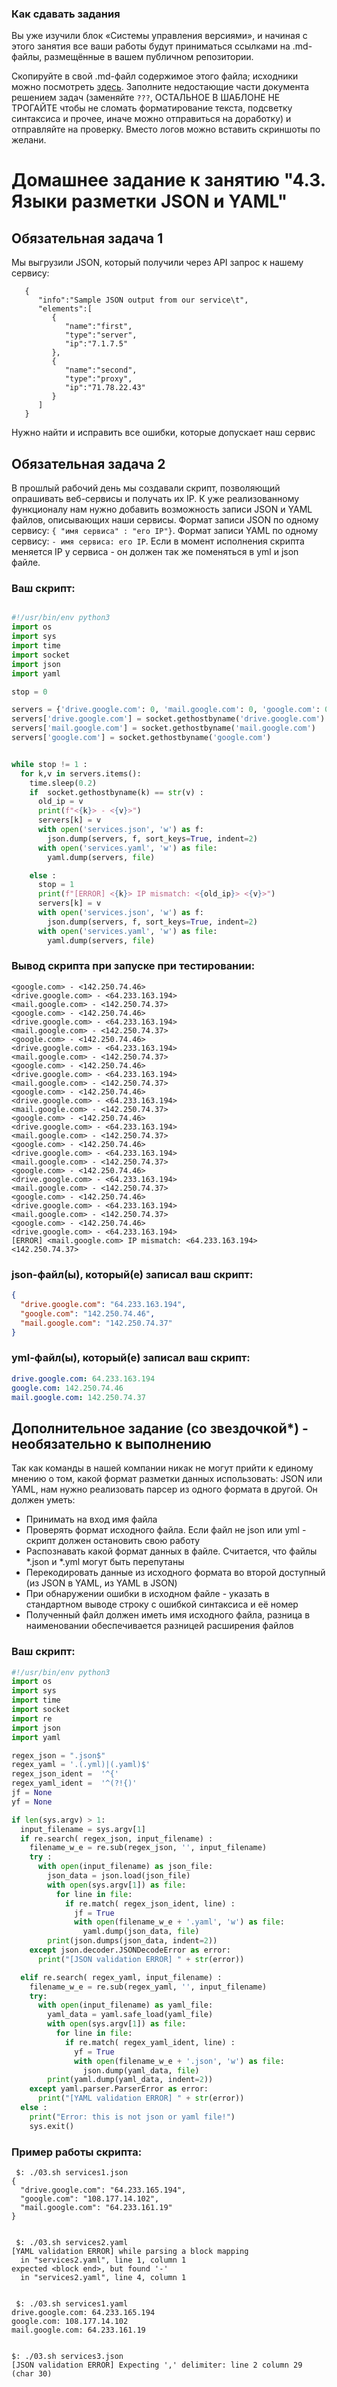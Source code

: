 ### Как сдавать задания

Вы уже изучили блок «Системы управления версиями», и начиная с этого занятия все ваши работы будут приниматься ссылками на .md-файлы, размещённые в вашем публичном репозитории.

Скопируйте в свой .md-файл содержимое этого файла; исходники можно посмотреть [здесь](https://raw.githubusercontent.com/netology-code/sysadm-homeworks/devsys10/04-script-03-yaml/README.md). Заполните недостающие части документа решением задач (заменяйте `???`, ОСТАЛЬНОЕ В ШАБЛОНЕ НЕ ТРОГАЙТЕ чтобы не сломать форматирование текста, подсветку синтаксиса и прочее, иначе можно отправиться на доработку) и отправляйте на проверку. Вместо логов можно вставить скриншоты по желани.

# Домашнее задание к занятию "4.3. Языки разметки JSON и YAML"


## Обязательная задача 1
Мы выгрузили JSON, который получили через API запрос к нашему сервису:
```
   {
      "info":"Sample JSON output from our service\t",
      "elements":[
         {
            "name":"first",
            "type":"server",
            "ip":"7.1.7.5"
         },
         {
            "name":"second",
            "type":"proxy",
            "ip":"71.78.22.43"
         }
      ]
   }
```
  Нужно найти и исправить все ошибки, которые допускает наш сервис

## Обязательная задача 2
В прошлый рабочий день мы создавали скрипт, позволяющий опрашивать веб-сервисы и получать их IP. К уже реализованному функционалу нам нужно добавить возможность записи JSON и YAML файлов, описывающих наши сервисы. Формат записи JSON по одному сервису: `{ "имя сервиса" : "его IP"}`. Формат записи YAML по одному сервису: `- имя сервиса: его IP`. Если в момент исполнения скрипта меняется IP у сервиса - он должен так же поменяться в yml и json файле.

### Ваш скрипт:
```python

#!/usr/bin/env python3
import os
import sys
import time
import socket
import json
import yaml

stop = 0

servers = {'drive.google.com': 0, 'mail.google.com': 0, 'google.com': 0}
servers['drive.google.com'] = socket.gethostbyname('drive.google.com')
servers['mail.google.com'] = socket.gethostbyname('mail.google.com')
servers['google.com'] = socket.gethostbyname('google.com')


while stop != 1 :
  for k,v in servers.items():
    time.sleep(0.2)
    if  socket.gethostbyname(k) == str(v) :
      old_ip = v
      print(f"<{k}> - <{v}>")
      servers[k] = v
      with open('services.json', 'w') as f:
        json.dump(servers, f, sort_keys=True, indent=2)
      with open('services.yaml', 'w') as file:
        yaml.dump(servers, file)

    else :
      stop = 1
      print(f"[ERROR] <{k}> IP mismatch: <{old_ip}> <{v}>")
      servers[k] = v
      with open('services.json', 'w') as f:
        json.dump(servers, f, sort_keys=True, indent=2)
      with open('services.yaml', 'w') as file:
        yaml.dump(servers, file)

```

### Вывод скрипта при запуске при тестировании:
```
<google.com> - <142.250.74.46>
<drive.google.com> - <64.233.163.194>
<mail.google.com> - <142.250.74.37>
<google.com> - <142.250.74.46>
<drive.google.com> - <64.233.163.194>
<mail.google.com> - <142.250.74.37>
<google.com> - <142.250.74.46>
<drive.google.com> - <64.233.163.194>
<mail.google.com> - <142.250.74.37>
<google.com> - <142.250.74.46>
<drive.google.com> - <64.233.163.194>
<mail.google.com> - <142.250.74.37>
<google.com> - <142.250.74.46>
<drive.google.com> - <64.233.163.194>
<mail.google.com> - <142.250.74.37>
<google.com> - <142.250.74.46>
<drive.google.com> - <64.233.163.194>
<mail.google.com> - <142.250.74.37>
<google.com> - <142.250.74.46>
<drive.google.com> - <64.233.163.194>
<mail.google.com> - <142.250.74.37>
<google.com> - <142.250.74.46>
<drive.google.com> - <64.233.163.194>
<mail.google.com> - <142.250.74.37>
<google.com> - <142.250.74.46>
<drive.google.com> - <64.233.163.194>
<mail.google.com> - <142.250.74.37>
<google.com> - <142.250.74.46>
<drive.google.com> - <64.233.163.194>
[ERROR] <mail.google.com> IP mismatch: <64.233.163.194> <142.250.74.37>

```

### json-файл(ы), который(е) записал ваш скрипт:
```json
{
  "drive.google.com": "64.233.163.194",
  "google.com": "142.250.74.46",
  "mail.google.com": "142.250.74.37"
}
```

### yml-файл(ы), который(е) записал ваш скрипт:
```yaml
drive.google.com: 64.233.163.194
google.com: 142.250.74.46
mail.google.com: 142.250.74.37
```

## Дополнительное задание (со звездочкой*) - необязательно к выполнению

Так как команды в нашей компании никак не могут прийти к единому мнению о том, какой формат разметки данных использовать: JSON или YAML, нам нужно реализовать парсер из одного формата в другой. Он должен уметь:
   * Принимать на вход имя файла
   * Проверять формат исходного файла. Если файл не json или yml - скрипт должен остановить свою работу
   * Распознавать какой формат данных в файле. Считается, что файлы *.json и *.yml могут быть перепутаны
   * Перекодировать данные из исходного формата во второй доступный (из JSON в YAML, из YAML в JSON)
   * При обнаружении ошибки в исходном файле - указать в стандартном выводе строку с ошибкой синтаксиса и её номер
   * Полученный файл должен иметь имя исходного файла, разница в наименовании обеспечивается разницей расширения файлов

### Ваш скрипт:
```python
#!/usr/bin/env python3
import os
import sys
import time
import socket
import re
import json
import yaml

regex_json = ".json$"
regex_yaml = '.(.yml)|(.yaml)$'
regex_json_ident =  '^{'
regex_yaml_ident =  '^(?!{)'
jf = None
yf = None

if len(sys.argv) > 1:
  input_filename = sys.argv[1]
  if re.search( regex_json, input_filename) :
    filename_w_e = re.sub(regex_json, '', input_filename)
    try :
      with open(input_filename) as json_file:
        json_data = json.load(json_file)
        with open(sys.argv[1]) as file:
          for line in file:
            if re.match( regex_json_ident, line) :
              jf = True
              with open(filename_w_e + '.yaml', 'w') as file:
                yaml.dump(json_data, file)
        print(json.dumps(json_data, indent=2))
    except json.decoder.JSONDecodeError as error:
      print("[JSON validation ERROR] " + str(error))

  elif re.search( regex_yaml, input_filename) :
    filename_w_e = re.sub(regex_yaml, '', input_filename)
    try:
      with open(input_filename) as yaml_file:
        yaml_data = yaml.safe_load(yaml_file)
        with open(sys.argv[1]) as file:
          for line in file:
            if re.match( regex_yaml_ident, line) :
              yf = True
              with open(filename_w_e + '.json', 'w') as file:
                json.dump(yaml_data, file)
        print(yaml.dump(yaml_data, indent=2))
    except yaml.parser.ParserError as error:
      print("[YAML validation ERROR] " + str(error))
  else :
    print("Error: this is not json or yaml file!")
    sys.exit()
```

### Пример работы скрипта:
```
 $: ./03.sh services1.json
{
  "drive.google.com": "64.233.165.194",
  "google.com": "108.177.14.102",
  "mail.google.com": "64.233.161.19"
}


 $: ./03.sh services2.yaml
[YAML validation ERROR] while parsing a block mapping
  in "services2.yaml", line 1, column 1
expected <block end>, but found '-'
  in "services2.yaml", line 4, column 1
  
  
 $: ./03.sh services1.yaml
drive.google.com: 64.233.165.194
google.com: 108.177.14.102
mail.google.com: 64.233.161.19


$: ./03.sh services3.json
[JSON validation ERROR] Expecting ',' delimiter: line 2 column 29 (char 30)

```


